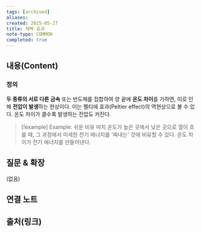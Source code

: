 ```yaml
---
tags: [archived]
aliases: 
created: 2025-05-27
title: 제벡 효과
note-type: COMMON
completed: true
---
```


## 내용(Content)
### 정의
**두 종류의 서로 다른 금속** 또는 반도체를 접합하여 양 끝에 **온도 차이**를 가하면, 이로 인해 **전압이 발생**하는 현상이다. 이는 펠티에 효과(Peltier effect)의 역현상으로 볼 수 있다. 온도 차이가 클수록 발생하는 전압도 커진다.

>[!example] Example: 쉬운 비유
>마치 온도가 높은 곳에서 낮은 곳으로 열이 흐를 때, 그 과정에서 미세한 전기 에너지를 '짜내는' 것에 비유할 수 있다. 온도 차이가 전기 에너지를 만들어낸다.

## 질문 & 확장

(없음)

## 연결 노트

## 출처(링크)

